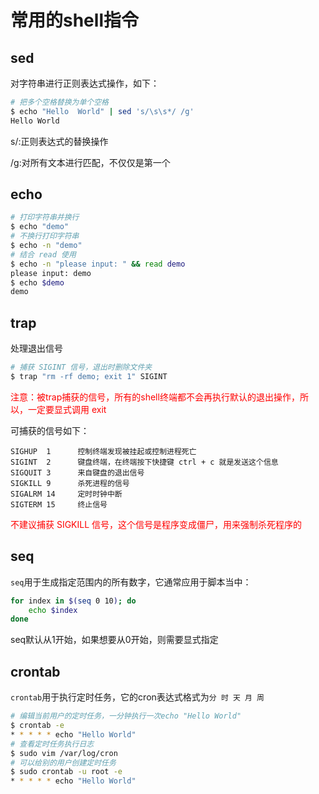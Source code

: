 # 常用的shell指令

## sed 

对字符串进行正则表达式操作，如下：

```bash
# 把多个空格替换为单个空格
$ echo "Hello  World" | sed 's/\s\s*/ /g'
Hello World
```

s/:正则表达式的替换操作

/g:对所有文本进行匹配，不仅仅是第一个

## echo

```bash
# 打印字符串并换行
$ echo "demo"
# 不换行打印字符串
$ echo -n "demo"
# 结合 read 使用
$ echo -n "please input: " && read demo
please input: demo
$ echo $demo
demo
```

## trap

处理退出信号

```bash
# 捕获 SIGINT 信号，退出时删除文件夹
$ trap "rm -rf demo; exit 1" SIGINT
```

<font color="red">注意：被trap捕获的信号，所有的shell终端都不会再执行默认的退出操作，所以，一定要显式调用 exit</font>

可捕获的信号如下：

```
SIGHUP  1      控制终端发现被挂起或控制进程死亡
SIGINT  2      键盘终端，在终端按下快捷键 ctrl + c 就是发送这个信息
SIGQUIT 3      来自键盘的退出信号
SIGKILL 9      杀死进程的信号
SIGALRM 14     定时时钟中断
SIGTERM 15     终止信号
```

<font color="red">不建议捕获 SIGKILL 信号，这个信号是程序变成僵尸，用来强制杀死程序的</font>

## seq

`seq`用于生成指定范围内的所有数字，它通常应用于脚本当中：

```bash
for index in $(seq 0 10); do
	echo $index
done
```

seq默认从1开始，如果想要从0开始，则需要显式指定

## crontab

`crontab`用于执行定时任务，它的cron表达式格式为`分 时 天 月 周`

```bash
# 编辑当前用户的定时任务，一分钟执行一次echo "Hello World"
$ crontab -e
* * * * * echo "Hello World"
# 查看定时任务执行日志
$ sudo vim /var/log/cron
# 可以给别的用户创建定时任务
$ sudo crontab -u root -e
* * * * * echo "Hello World"
```

